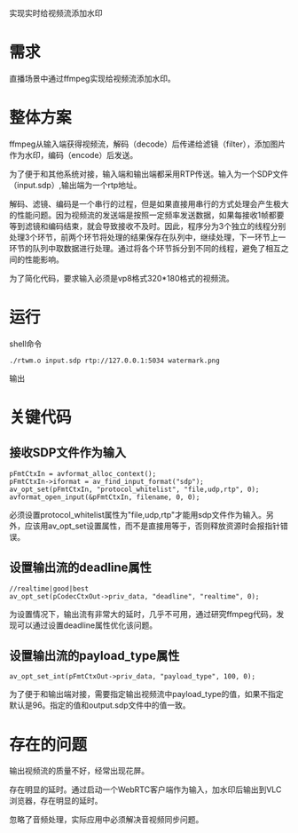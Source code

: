 实现实时给视频流添加水印

# 需求
直播场景中通过ffmpeg实现给视频流添加水印。

# 整体方案
ffmpeg从输入端获得视频流，解码（decode）后传递给滤镜（filter），添加图片作为水印，编码（encode）后发送。

为了便于和其他系统对接，输入端和输出端都采用RTP传送。输入为一个SDP文件（input.sdp）,输出端为一个rtp地址。

解码、滤镜、编码是一个串行的过程，但是如果直接用串行的方式处理会产生极大的性能问题。因为视频流的发送端是按照一定频率发送数据，如果每接收1帧都要等到滤镜和编码结束，就会导致接收不及时。因此，程序分为3个独立的线程分别处理3个环节，前两个环节将处理的结果保存在队列中，继续处理，下一环节上一环节的队列中取数据进行处理。通过将各个环节拆分到不同的线程，避免了相互之间的性能影响。

为了简化代码，要求输入必须是vp8格式320*180格式的视频流。

# 运行
shell命令
```
./rtwm.o input.sdp rtp://127.0.0.1:5034 watermark.png
```
输出

# 关键代码
## 接收SDP文件作为输入
```
pFmtCtxIn = avformat_alloc_context();
pFmtCtxIn->iformat = av_find_input_format("sdp");
av_opt_set(pFmtCtxIn, "protocol_whitelist", "file,udp,rtp", 0);
avformat_open_input(&pFmtCtxIn, filename, 0, 0);
```
必须设置protocol_whitelist属性为"file,udp,rtp"才能用sdp文件作为输入。另外，应该用av_opt_set设置属性，而不是直接用等于，否则释放资源时会报指针错误。

## 设置输出流的deadline属性
```
//realtime|good|best
av_opt_set(pCodecCtxOut->priv_data, "deadline", "realtime", 0);
```
为设置情况下，输出流有非常大的延时，几乎不可用，通过研究ffmpeg代码，发现可以通过设置deadline属性优化该问题。

## 设置输出流的payload_type属性
```
av_opt_set_int(pFmtCtxOut->priv_data, "payload_type", 100, 0);
```
为了便于和输出端对接，需要指定输出视频流中payload_type的值，如果不指定默认是96。指定的值和output.sdp文件中的值一致。

# 存在的问题
输出视频流的质量不好，经常出现花屏。

存在明显的延时。通过启动一个WebRTC客户端作为输入，加水印后输出到VLC浏览器，存在明显的延时。

忽略了音频处理，实际应用中必须解决音视频同步问题。